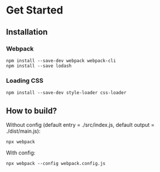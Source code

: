 # Get Started

## Installation

### Webpack

```
npm install --save-dev webpack webpack-cli
npm install --save lodash
```

### Loading CSS

```
npm install --save-dev style-loader css-loader
```

## How to build?

Without config (default entry = ./src/index.js, default output = ./dist/main.js):

```
npx webpack
```

With config:

```
npx webpack --config webpack.config.js
```